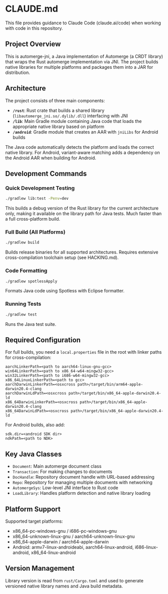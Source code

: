 # CLAUDE.md

This file provides guidance to Claude Code (claude.ai/code) when working with code in this repository.

## Project Overview

This is automerge-jni, a Java implementation of Automerge (a CRDT library) that wraps the Rust automerge implementation via JNI. The project builds native libraries for multiple platforms and packages them into a JAR for distribution.

## Architecture

The project consists of three main components:

- **`/rust`**: Rust crate that builds a shared library (`libautomerge_jni.so/.dylib/.dll`) interfacing with JNI
- **`/lib`**: Main Gradle module containing Java code that loads the appropriate native library based on platform
- **`/android`**: Gradle module that creates an AAR with `jniLibs` for Android builds

The Java code automatically detects the platform and loads the correct native library. For Android, variant-aware matching adds a dependency on the Android AAR when building for Android.

## Development Commands

### Quick Development Testing
```bash
./gradlew lib:test -Penv=dev
```
This builds a debug version of the Rust library for the current architecture only, making it available on the library path for Java tests. Much faster than a full cross-platform build.

### Full Build (All Platforms)
```bash
./gradlew build
```
Builds release binaries for all supported architectures. Requires extensive cross-compilation toolchain setup (see HACKING.md).

### Code Formatting
```bash
./gradlew spotlessApply
```
Formats Java code using Spotless with Eclipse formatter.

### Running Tests
```bash
./gradlew test
```
Runs the Java test suite.

## Required Configuration

For full builds, you need a `local.properties` file in the root with linker paths for cross-compilation:
```
aarchLinkerPath=<path to aarch64-linux-gnu-gcc>
win64LinkerPath=<path to x86_64-w64-mingw32-gcc>
win32LinkerPath=<path to i686-w64-mingw32-gcc>
x86_64LinuxLinkerPath=<path to gcc>
aarchDarwinLinkerPath=<osxcross path>/target/bin/arm64-apple-darwin20.4-clang
aarchDarwinLdPath=<osxcross path>/target/bin/x86_64-apple-darwin20.4-ld
x86_64DarwinLinkerPath=<osxcross path>/target/bin/x86_64-apple-darwin20.4-clang
x86_64DarwinLdPath=<osxcross path>/target/bin/x86_64-apple-darwin20.4-ld
```

For Android builds, also add:
```
sdk.dir=<android SDK dir>
ndkPath=<path to NDK>
```

## Key Java Classes

- `Document`: Main automerge document class
- `Transaction`: For making changes to documents
- `DocHandle`: Repository document handle with URL-based addressing  
- `Repo`: Repository for managing multiple documents with networking
- `AutomergeSys`: Low-level JNI interface to Rust code
- `LoadLibrary`: Handles platform detection and native library loading

## Platform Support

Supported target platforms:
- x86_64-pc-windows-gnu / i686-pc-windows-gnu
- x86_64-unknown-linux-gnu / aarch64-unknown-linux-gnu  
- x86_64-apple-darwin / aarch64-apple-darwin
- Android: armv7-linux-androideabi, aarch64-linux-android, i686-linux-android, x86_64-linux-android

## Version Management

Library version is read from `rust/Cargo.toml` and used to generate versioned native library names and Java build metadata.